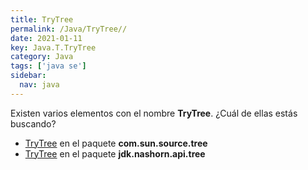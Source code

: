 ```yaml
---
title: TryTree
permalink: /Java/TryTree//
date: 2021-01-11
key: Java.T.TryTree
category: Java
tags: ['java se']
sidebar: 
  nav: java
---
```


Existen varios elementos con el nombre **TryTree**. ¿Cuál de ellas estás buscando?
<ul>
<li><a href="/Java/TryTree-com-sun-source-tree/">TryTree</a> en el paquete <strong>com.sun.source.tree</strong></li>
<li><a href="/Java/TryTree-jdk-nashorn-api-tree/">TryTree</a> en el paquete <strong>jdk.nashorn.api.tree</strong></li>
<ul>
